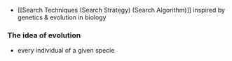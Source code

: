 - [[Search Techniques (Search Strategy) (Search Algorithm)]] inspired by genetics & evolution in biology

### The idea of evolution
- every individual of a given specie